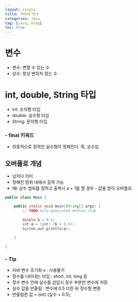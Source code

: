 ```yaml
---
layout: single
title: 자바의 변수
categories: Java
tag: [java, blog]
toc: true
---
```


# 변수
- 변수: 변할 수 있는 수
- 상수: 항상 변하지 않는 수

# int, double, String 타입
- int: 숫자형 타입
- double: 실수형 타입
- String: 문자형 타입

### - final 키워드
- 최종적으로 정적인 실수형이 정해진다. 즉, 상수임

## 오버플로 개념
- 넘치다 의미
- 정해진 범위 내에서 출력 가능
- 예) 상수 범위를 정하고 출력시 a + 1를 할 경우 - 값을 받아 오버플로.

```java
public class Main {

	public static void main(String[] args) {
		// TODO Auto-generated method stub
		
		double b = 0.5;
		int a = (int) (b + 0.5);
		System.out.println(a);
		
	}

}
```

### - Tip
- 자바 변수 초기화 x : 사용불가
- 정수를 나타내는 타입 : short, int, long 등
- 정수 변수 안에 실수를 삽입시 정수 부분만 변수에 저장
- 실수 값을 반올림 : 변수에 0.5 더한 뒤 정수형 변환
- 반올림한 값 = (int) (실수 + 0.5);
